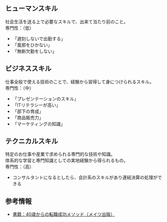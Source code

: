 ## ヒューマンスキル
社会生活を送る上で必要なスキルで、出来て当たり前のこと。<br>
専門性：（低）
- 「遅刻しないで出勤する」
- 「風邪をひかない」
- 「無断欠勤をしない」

## ビジネススキル
仕事全般で使える技術のことで、経験から習得して身につけられるスキル。<br>
専門性：（中）
- 「プレゼンテーションのスキル」
- 「ITリテラシーが高い」
- 「部下の育成」
- 「商品販売力」
- 「マーケティングの知識」

## テクニカルスキル
特定のお仕事や産業で求められる専門的な技術や知識。<br>
体系的な学習と専門知識としての実地経験から得られるもの。<br>
専門性：（高）
- コンサルタントになるとしたら、会計系のスキルがあり連結決算の処理ができる

## 参考情報
- [書籍：40歳からの転職成功メソッド（メイツ出版）](https://www.mates-publishing.co.jp/archives/29652)
